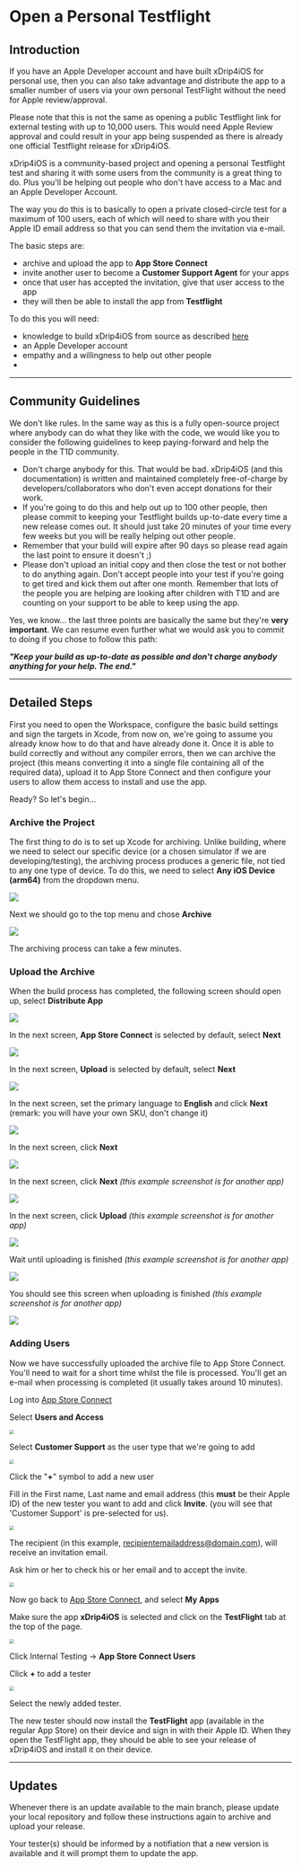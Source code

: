 # Open a Personal Testflight

## Introduction
If you have an Apple Developer account and have built xDrip4iOS for personal use, then you can also take advantage and distribute the app to a smaller number of users via your own personal TestFlight without the need for Apple review/approval.

Please note that this is not the same as opening a public Testflight link for external testing with up to 10,000 users. This would need Apple Review approval and could result in your app being suspended as there is already one official Testflight release for xDrip4iOS.

xDrip4iOS is a community-based project and opening a personal Testflight test and sharing it with some users from the community is a great thing to do. Plus you'll be helping out people who don't have access to a Mac and an Apple Developer Account.

The way you do this is to basically to open a private closed-circle test for a maximum of 100 users, each of which will need to share with you their Apple ID email address so that you can send them the invitation via e-mail.

The basic steps are:

- archive and upload the app to **App Store Connect**
- invite another user to become a **Customer Support Agent** for your apps
- once that user has accepted the invitation, give that user access to the app
- they will then be able to install the app from **Testflight**

To do this you will need:

- knowledge to build xDrip4iOS from source as described [here](build.md)
- an Apple Developer account
- empathy and a willingness to help out other people
- 
___
## Community Guidelines

We don't like rules. In the same way as this is a fully open-source project where anybody can do what they like with the code, we would like you to consider the following guidelines to keep paying-forward and help the people in the T1D community.

- Don't charge anybody for this. That would be bad. xDrip4iOS (and this documentation) is written and maintained completely free-of-charge by developers/collaborators who don't even accept donations for their work.
- If you're going to do this and help out up to 100 other people, then please commit to keeping your Testflight builds up-to-date every time a new release comes out. It should just take 20 minutes of your time every few weeks but you will be really helping out other people.
- Remember that your build will expire after 90 days so please read again the last point to ensure it doesn't ;)
- Please don't upload an initial copy and then close the test or not bother to do anything again. Don't accept people into your test if you're going to get tired and kick them out after one month. Remember that lots of the people you are helping are looking after children with T1D and are counting on your support to be able to keep using the app.

Yes, we know... the last three points are basically the same but they're **very important**. We can resume even further what we would ask you to commit to doing if you chose to follow this path:

***"Keep your build as up-to-date as possible and don't charge anybody anything for your help. The end."***
___
## Detailed Steps

First you need to open the Workspace, configure the basic build settings and sign the targets in Xcode, from now on, we're going to assume you already know how to do that and have already done it. Once it is able to build correctly and without any compiler errors, then we can archive the project (this means converting it into a single file containing all of the required data), upload it to App Store Connect and then configure your users to allow them access to install and use the app.

Ready? So let's begin...

### Archive the Project

The first thing to do is to set up Xcode for archiving. Unlike building, where we need to select our specific device (or a chosen simulator if we are developing/testing), the archiving process produces a generic file, not tied to any one type of device. To do this, we need to select **Any iOS Device (arm64)** from the dropdown menu.

<img src="../img/anyiOSDevice.png" />

Next we should go to the top menu and chose **Archive**

<img src="../img/ProductArchive.png" />

The archiving process can take a few minutes.

### Upload the Archive

When the build process has completed, the following screen should open up, select **Distribute App**

<img src="../img/Picture2.png" />

In the next screen, **App Store Connect** is selected by default, select **Next**

<img src="../img/Picture3.png" />

In the next screen, **Upload** is selected by default, select **Next**

<img src="../img/Picture4.png" />

In the next screen, set the primary language to **English** and click **Next** (remark: you will have your own SKU, don't change it)

<img src="../img/Picture5.png" />

In the next screen, click **Next**

<img src="../img/Picture6.png" />

In the next screen, click **Next** *(this example screenshot is for another app)*

<img src="../img/Picture7.png" />

In the next screen, click **Upload** *(this example screenshot is for another app)*

<img src="../img/Picture8.png" />

Wait until uploading is finished *(this example screenshot is for another app)*

<img src="../img/Picture9.png" />

You should see this screen when uploading is finished *(this example screenshot is for another app)*

<img src="../img/Picture10.png" />

### Adding Users

Now we have successfully uploaded the archive file to App Store Connect. You'll need to wait for a short time whilst the file is processed. You'll get an e-mail when processing is completed (it usually takes around 10 minutes).

Log into [App Store Connect](https://appstoreconnect.apple.com/login)

Select **Users and Access**

<img src="../img/Picture11.png" style="zoom:50%;" />

Select **Customer Support** as the user type that we're going to add

<img src="../img/Picture12.png" style="zoom:50%;" />

Click the "**+**" symbol to add a new user

Fill in the First name, Last name and email address (this **must** be their Apple ID) of the new tester you want to add and click **Invite**. (you will see that 'Customer Support' is pre-selected for us).

<img src="../img/Picture13.png" style="zoom:50%;" />

The recipient (in this example,  recipientemailaddress@domain.com), will receive an invitation email.

Ask him or her to check his or her email and to accept the invite.

<img src="../img/Picture14.png" style="zoom:50%;" />

Now go back to [App Store Connect](https://appstoreconnect.apple.com), and select **My Apps**

Make sure the app **xDrip4iOS** is selected and click on the **TestFlight** tab at the top of the page.

<img src="../img/Picture15.png" style="zoom:50%;" />

Click Internal Testing -> **App Store Connect Users**

Click **+** to add a tester

<img src="../img/Picture16.png" style="zoom:50%;" />

Select the newly added tester.

The new tester should now install the **TestFlight** app (available in the regular App Store) on their device and sign in with their Apple ID. When they open the TestFlight app, they should be able to see your release of xDrip4iOS and install it on their device.
___
## Updates

Whenever there is an update available to the main branch, please update your local repository and follow these instructions again to archive and upload your release.

Your tester(s) should be informed by a notifiation that a new version is available and it will prompt them to update the app.